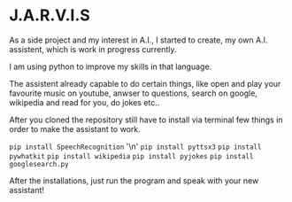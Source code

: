 # J.A.R.V.I.S

As a side project and my interest in A.I., I started to create, my own A.I. assistent, which is work in progress currently.

I am using python to improve my skills in that language.

The assistent already capable to do certain things, like open and play your favourite music on youtube, anwser to questions,
search on google, wikipedia and read for you, do jokes etc..

After you cloned the repository still have to install via terminal few things
in order to make the assistant to work.

```pip install SpeechRecognition``` '\n'
```pip install pyttsx3```
```pip install pywhatkit```
```pip install wikipedia```
```pip install pyjokes```
```pip install googlesearch.py```

After the installations, just run the program and speak with your new assistant!
